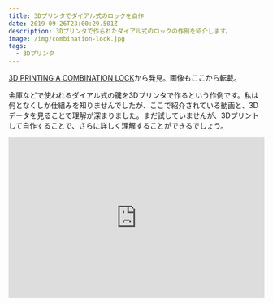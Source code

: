 ```yaml
---
title: 3Dプリンタでダイアル式のロックを自作
date: 2019-09-26T23:00:29.501Z
description: 3Dプリンタで作られたダイアル式のロックの作例を紹介します。
image: /img/combination-lock.jpg
tags:
  - 3Dプリンタ
---
```

[3D PRINTING A COMBINATION LOCK](https://hackaday.com/2019/03/21/3d-printing-a-combination-lock/)から発見。画像もここから転載。

金庫などで使われるダイアル式の鍵を3Dプリンタで作るという作例です。私は何となくしか仕組みを知りませんでしたが、ここで紹介されている動画と、3Dデータを見ることで理解が深まりました。まだ試していませんが、3Dプリントして自作することで、さらに詳しく理解することができるでしょう。

<iframe width="100%" height="315" src="https://www.youtube.com/embed/jz2WVSoQBxM" frameborder="0" allow="accelerometer; autoplay; encrypted-media; gyroscope; picture-in-picture" allowfullscreen></iframe>
